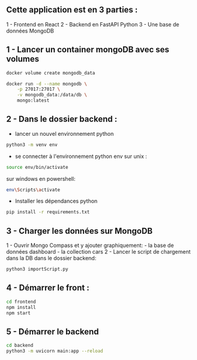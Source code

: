 ## Cette application est en 3 parties : 
1 - Frontend en React
2 - Backend en FastAPI Python
3 - Une base de données MongoDB

## 1 - Lancer un container mongoDB avec ses volumes

```sh
docker volume create mongodb_data
```

```sh
docker run -d --name mongodb \
    -p 27017:27017 \
    -v mongodb_data:/data/db \
    mongo:latest
```

## 2 - Dans le dossier backend :

- lancer un nouvel environnement python
```sh
python3 -m venv env
```

- se connecter à l'environnement python env
sur unix : 
```sh
source env/bin/activate
```

sur windows en powershell:
```sh
env\Scripts\activate
```

- Installer les dépendances python
```sh
pip install -r requirements.txt
```

## 3 - Charger les données sur MongoDB

1 - Ouvrir Mongo Compass et y ajouter graphiquement: 
    - la base de données dashboard
    - la collection cars
2 - Lancer le script de chargement dans la DB dans le dossier backend:

```sh
python3 importScript.py
```

## 4 - Démarrer le front :

```sh
cd frontend
npm install
npm start
```

## 5 - Démarrer le backend

```sh
cd backend
python3 -m uvicorn main:app --reload
```

